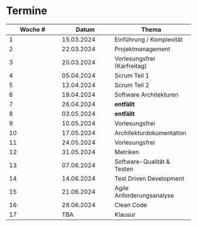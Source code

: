 # Termine

<table><thead><tr><th width="128">Woche #</th><th width="128">Datum</th><th>Thema</th></tr></thead><tbody><tr><td>1</td><td> 15.03.2024</td><td>Einführung / Komplexität</td></tr><tr><td>2</td><td>22.03.2024</td><td>Projektmanagement</td></tr><tr><td>3</td><td>20.03.2024</td><td>Vorlesungsfrei (Karfreitag)</td></tr><tr><td>4</td><td>05.04.2024</td><td>Scrum Teil 1</td></tr><tr><td>5</td><td>12.04.2024</td><td>Scrum Teil 2</td></tr><tr><td>6</td><td>19.04.2024</td><td>Software Architekturen</td></tr><tr><td>7</td><td>26.04.2024</td><td><strong>entfällt</strong></td></tr><tr><td>8</td><td>03.05.2024</td><td><strong>entfällt</strong></td></tr><tr><td>9</td><td>10.05.2024</td><td>Vorlesungsfrei</td></tr><tr><td>10</td><td>17.05.2024</td><td>Architekturdokumentation</td></tr><tr><td>11</td><td>24.05.2024</td><td>Vorlesungsfrei</td></tr><tr><td>12</td><td>31.05.2024</td><td>Metriken</td></tr><tr><td>13</td><td>07.06.2024</td><td>Software-Qualität &#x26; Testen</td></tr><tr><td>14</td><td>14.06.2024</td><td> Test Driven Development</td></tr><tr><td>15</td><td>21.06.2024</td><td>Agile Anforderungsanalyse</td></tr><tr><td>16</td><td>28.06.2024</td><td>Clean Code</td></tr><tr><td>17</td><td>TBA</td><td>Klausur</td></tr></tbody></table>

